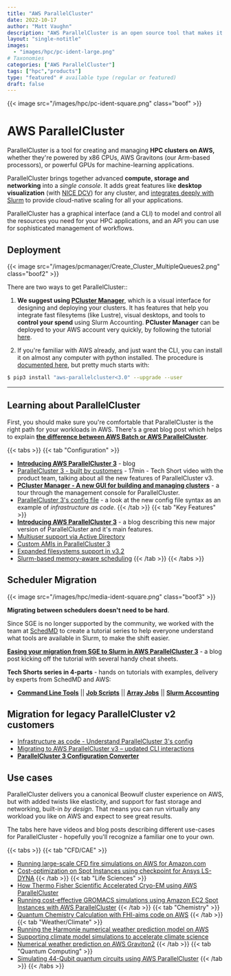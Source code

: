 ```yaml
---
title: "AWS ParallelCluster"
date: 2022-10-17
author: "Matt Vaughn"
description: "AWS ParallelCluster is an open source tool that makes it easy to deploy and manage HPC clusters on AWS"
layout: "single-notitle"
images:
  - "images/hpc/pc-ident-large.png"
# Taxonomies
categories: ["AWS ParallelCluster"]
tags: ["hpc","products"]
type: "featured" # available type (regular or featured)
draft: false
---
```


<style>
.boof {
  float:right !important;
  width:350px;
  padding: 10px;
  }
</style>

{{< image src="/images/hpc/pc-ident-square.png" class="boof" >}}

# AWS ParallelCluster
ParallelCluster is a tool for creating and managing **HPC clusters on AWS,** whether they're powered by x86 CPUs, AWS Gravitons (our Arm-based processors), or powerful GPUs for machine-learning applications.

ParallelCluster brings together advanced **compute, storage and networking** into a *single console*. It adds great features like **desktop visualization** (with [NICE DCV](/dcv)) for any cluster, and [integrates deeply with Slurm](https://docs.aws.amazon.com/parallelcluster/latest/ug/schedulers.slurm.html) to provide cloud-native scaling for all your applications.

ParallelCluster has a graphical interface (and a CLI) to model and control all the resources you need for your HPC applications, and an API you can use for sophisticated management of workflows.

## Deployment

<style>
.boof2 {
  float:right !important;
  width:350px;
  padding: 10px;
  }
</style>
{{< image src="/images/pcmanager/Create_Cluster_MultipleQueues2.png" class="boof2" >}}

There are two ways to get ParallelCluster::

1. **We suggest using [PCluster Manager](https://pcluster.cloud/01-getting-started.html)**, which is a visual interface for designing and deploying your clusters. It has features that help you integrate fast filesytems (like Lustre), visual desktops, and tools to **control your spend** using Slurm Accounting. **PCluster Manager** can be deployed to your AWS account very quickly, by following the tutorial [here](https://pcluster.cloud/01-getting-started.html).

2. If you're familiar with AWS already, and just want the CLI, you can install it on almost any computer with python installed. The procedure is [documented here](https://docs.aws.amazon.com/parallelcluster/latest/ug/install-v3-parallelcluster.html), but pretty much starts with:

``` bash
$ pip3 install "aws-parallelcluster<3.0" --upgrade --user
```

---

## Learning about ParallelCluster

First, you should make sure you're comfortable that ParallelCluster is the right path for your workloads in AWS. There's a great blog post which helps to explain **[the difference between AWS Batch or AWS ParallelCluster](https://aws.amazon.com/blogs/hpc/choosing-between-batch-or-parallelcluster-for-hpc/)**.

{{< tabs >}}
  {{< tab "Configuration" >}}  
- **[Introducing AWS ParallelCluster 3](https://aws.amazon.com/blogs/hpc/introducing-aws-parallelcluster-3/)** - blog
- [ParallelCluster 3 - built by customers](https://youtu.be/a-99esKLcls) - 17min - Tech Short video with the product team, talking about all the new features of ParallelCluster v3.
- **[PCluster Manager - A new GUI for building and managing clusters](https://youtu.be/Z1vlpJYb1KQ)** - a tour through the management console for ParallelCluster.
- [ParallelCluster 3\'s config file](https://youtu.be/6gAwAK5IJ2w) - a look at the new config file syntax as an example of *infrastructure as code*.
  {{< /tab >}}
  {{< tab "Key Features" >}} 
- **[Introducing AWS ParallelCluster 3](https://aws.amazon.com/blogs/hpc/introducing-aws-parallelcluster-3/)** - a blog describing this new major version of ParallelCluster and it's main features.
- [Multiuser support via Active Directory](https://aws.amazon.com/blogs/hpc/introducing-aws-parallelcluster-multiuser-support-via-active-directory/)
- [Custom AMIs in ParallelCluster 3](https://aws.amazon.com/blogs/hpc/custom-amis-with-parallelcluster-3/)
- [Expanded filesystems support in v3.2](https://aws.amazon.com/blogs/hpc/expanded-filesystems-support-in-aws-parallelcluster-3-2/)
- [Slurm-based memory-aware scheduling](https://aws.amazon.com/blogs/hpc/slurm-based-memory-aware-scheduling-in-aws-parallelcluster-3-2/)
  {{< /tab >}}
{{< /tabs >}}  

## Scheduler Migration

<style>
.boof3 {
  float:right !important;
  width:250px;
  padding: 10px;
  }
</style>
{{< image src="/images/hpc/media-ident-square.png" class="boof3" >}}

**Migrating between schedulers doesn't need to be hard**.

Since SGE is no longer supported by the community, we worked with the team at [SchedMD](https://www.schedmd.com/) to create a tutorial series to help everyone understand what tools are available in Slurm, to make the shift easier.

**[Easing your migration from SGE to Slurm in AWS ParallelCluster 3](https://aws.amazon.com/blogs/hpc/easing-your-migration-from-sge-to-slurm-in-aws-parallelcluster-3/)** - a blog post kicking off the tutorial with several handy cheat sheets.

**Tech Shorts series in 4-parts** - hands on tutorials with examples, delivery by experts from SchedMD and AWS:
- **[Command Line Tools](https://youtu.be/zCEN4GblrRs)** || **[Job Scripts](https://youtu.be/HYMqq0L6fLU)** || **[Array Jobs](https://youtu.be/PVO7_fZAT0I)** || **[Slurm Accounting](https://youtu.be/TzTIN17CG-s)**

## Migration for legacy ParallelCluster v2 customers

- [Infrastructure as code - Understand ParallelCluster 3\'s config](https://youtu.be/6gAwAK5IJ2w)
- [Migrating to AWS ParallelCluster v3 – updated CLI interactions](https://aws.amazon.com/blogs/hpc/aws-parallelcluster-v3-updated-cli/)
- **[ParallelCluster 3 Configuration Converter](https://aws.amazon.com/blogs/hpc/using-the-parallelcluster-3-configuration-converter/)**

## Use cases

ParallelCluster delivers you a canonical Beowulf cluster experience on AWS, but with added twists like elasticity, and support for fast storage and networking, built-in *by design*. That means you can run virtually any workload you like on AWS and expect to see great results.

The tabs here have videos and blog posts describing different use-cases for ParallelCluster - hopefully you'll recognize a familiar one to your own.

{{< tabs >}}
  {{< tab "CFD/CAE" >}}  
- [Running large-scale CFD fire simulations on AWS for Amazon.com](https://aws.amazon.com/blogs/hpc/amazon-runs-large-scale-cfd-fire-simulations-on-aws/)
- [Cost-optimization on Spot Instances using checkpoint for Ansys LS-DYNA](https://aws.amazon.com/blogs/hpc/cost-optimization-on-spot-instances-using-checkpoints-for-ansys-ls-dyna/)
  {{< /tab >}}
  {{< tab "Life Sciences" >}}  
- [How Thermo Fisher Scientific Accelerated Cryo-EM using AWS ParallelCluster](https://aws.amazon.com/blogs/hpc/how-thermo-fisher-scientific-accelerated-cryo-em-using-aws-parallelcluster/)
- [Running cost-effective GROMACS simulations using Amazon EC2 Spot Instances with AWS ParallelCluster](https://aws.amazon.com/blogs/hpc/running-gromacs-on-spot-with-checkpointing/)
  {{< /tab >}}
{{< tab "Chemistry" >}}  
- [Quantum Chemistry Calculation with FHI-aims code on AWS](https://aws.amazon.com/blogs/hpc/quantum-chemistry-calculation-on-aws/)
  {{< /tab >}}
{{< tab "Weather/Climate" >}}  
- [Running the Harmonie numerical weather prediction model on AWS](https://aws.amazon.com/blogs/hpc/running-the-harmonie-numerical-weather-prediction-on-aws/)
- [Supporting climate model simulations to accelerate climate science](https://aws.amazon.com/blogs/hpc/supporting-climate-model-simulations-to-accelerate-climate-science/)
- [Numerical weather prediction on AWS Graviton2](https://aws.amazon.com/blogs/hpc/numerical-weather-prediction-on-aws-graviton2/)
  {{< /tab >}}
{{< tab "Quantum Computing" >}}  
- [Simulating 44-Qubit quantum circuits using AWS ParallelCluster](https://aws.amazon.com/blogs/hpc/simulating-44-qubit-quantum-circuits-using-aws-parallelcluster/)
  {{< /tab >}}
{{< /tabs >}}